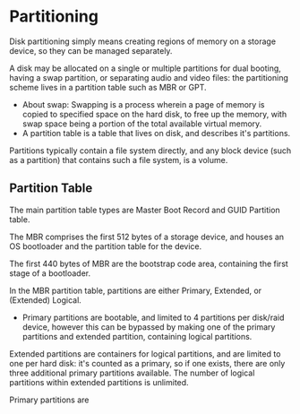 # Partitioning

Disk partitioning simply means creating regions of memory on a storage device, so they can be managed separately.

A disk may be allocated on a single or multiple partitions for dual booting, having a swap partition, or separating audio and video files: the partitioning scheme lives in a partition table such as MBR or GPT.

- About swap: Swapping is a process wherein a page of memory is copied to specified space on the hard disk, to free up the memory, with swap space being a portion of the total available virtual memory.
- A partition table is a table that lives on disk, and describes it's partitions.

Partitions typically contain a file system directly, and any block device (such as a partition) that contains such a file system, is a volume.

## Partition Table

The main partition table types are Master Boot Record and GUID Partition table.

The MBR comprises the first 512 bytes of a storage device, and houses an OS bootloader and the partition table for the device.

The first 440 bytes of MBR are the bootstrap code area, containing the first stage of a bootloader.

In the MBR partition table, partitions are either Primary, Extended, or (Extended) Logical.

- Primary partitions are bootable, and limited to 4 partitions per disk/raid device, however this can be bypassed by making one of the primary partitions and extended partition, containing logical partitions.

Extended partitions are containers for logical partitions, and are limited to one per hard disk: it's counted as a primary, so if one exists, there are only three additional primary partitions available. The number of logical partitions within extended partitions is unlimited.

Primary partitions are 